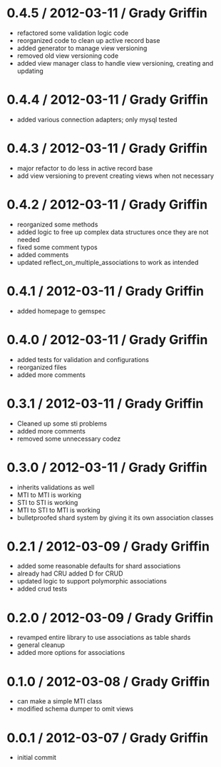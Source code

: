 # 0.4.5 / 2012-03-11 / Grady Griffin

* refactored some validation logic code
* reorganized code to clean up active record base
* added generator to manage view versioning
* removed old view versioning code
* added view manager class to handle view versioning, creating  and updating

# 0.4.4 / 2012-03-11 / Grady Griffin

* added various connection adapters; only mysql tested

# 0.4.3 / 2012-03-11 / Grady Griffin

* major refactor to do less in active record base
* add view versioning to prevent creating views when not necessary

# 0.4.2 / 2012-03-11 / Grady Griffin

* reorganized some methods
* added logic to free up complex data structures once they are not needed
* fixed some comment typos
* added comments
* updated reflect\_on\_multiple\_associations to work as intended

# 0.4.1 / 2012-03-11 / Grady Griffin

* added homepage to gemspec

# 0.4.0 / 2012-03-11 / Grady Griffin

* added tests for validation and configurations
* reorganized files
* added more comments


# 0.3.1 / 2012-03-11 / Grady Griffin

* Cleaned up some sti problems
* added more comments
* removed some unnecessary codez

# 0.3.0 / 2012-03-11 / Grady Griffin

* inherits validations as well
* MTI to MTI is working
* STI to STI is working
* MTI to STI to MTI is working
* bulletproofed shard system by giving it its own association classes

# 0.2.1 / 2012-03-09 / Grady Griffin

* added some reasonable defaults for shard associations
* already had CRU added D for CRUD
* updated logic to support polymorphic associations
* added crud tests

# 0.2.0 / 2012-03-09 / Grady Griffin

* revamped entire library to use associations as table shards
* general cleanup
* added more options for associations


# 0.1.0 / 2012-03-08 / Grady Griffin

* can make a simple MTI class
* modified schema dumper to omit views

# 0.0.1 / 2012-03-07 / Grady Griffin

* initial commit